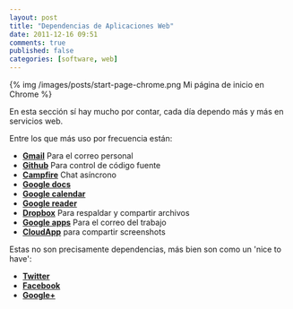 ```yaml
---
layout: post
title: "Dependencias de Aplicaciones Web"
date: 2011-12-16 09:51
comments: true
published: false
categories: [software, web]
---
```


{% img /images/posts/start-page-chrome.png Mi p&aacute;gina de inicio en Chrome %}

En esta secci&oacute;n s&iacute; hay mucho por contar, cada d&iacute;a dependo m&aacute;s y m&aacute;s en servicios web.

<!-- more -->

Entre los que m&aacute;s uso por frecuencia est&aacute;n:

- __[Gmail][]__ Para el correo personal
- __[Github][]__ Para control de c&oacute;digo fuente
- __[Campfire][]__ Chat as&iacute;ncrono
- __[Google docs][]__
- __[Google calendar][]__
- __[Google reader][]__
- __[Dropbox][]__ Para respaldar y compartir archivos
- __[Google apps][]__ Para el correo del trabajo
- __[CloudApp][]__ para compartir screenshots


Estas no son precisamente dependencias, m&aacute;s bien son como un 'nice to have':

- __[Twitter][]__
- __[Facebook][]__
- __[Google+][]__


[gmail]: http://mail.google.com/
[github]: http://github.com/
[campfire]: http://campfirenow.com/
[google docs]: http://docs.google.com/
[google calendar]: http://calendar.google.com/
[google reader]: http://www.google.com/reader/
[google apps]: http://www.google.com/apps/
[dropbox]: http://www.dropbox.com/
[cloudapp]: http://getcloudapp.com/

[twitter]: https://twitter.com/MarceloAndrade
[facebook]: https://facebook.com/marcelo.andrade
[google+]: https://plus.google.com/103010069734862462788

